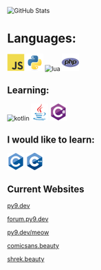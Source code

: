 ![GitHub Stats](https://github-readme-stats.vercel.app/api?username=Proyo9&theme=react&show_icons=true)

# Languages:
<img src="https://raw.githubusercontent.com/devicons/devicon/master/icons/javascript/javascript-original.svg" alt="javascript" width="40" height="40"/> <img src="https://raw.githubusercontent.com/devicons/devicon/master/icons/python/python-original.svg" alt="python" width="40" height="40"/> <img src="https://upload.wikimedia.org/wikipedia/commons/thumb/c/cf/Lua-Logo.svg/1200px-Lua-Logo.svg.png" alt="lua" width="40" height="40"/> <img src="https://raw.githubusercontent.com/devicons/devicon/master/icons/php/php-original.svg" alt="php" width="40" height="40"/>

## Learning:
<img src="https://cdn.freebiesupply.com/logos/large/2x/kotlin-1-logo-png-transparent.png" alt="kotlin" width="40" height="40"/> <img src="https://raw.githubusercontent.com/devicons/devicon/master/icons/java/java-original.svg" alt="java" width="40" height="40"/> <img src="https://raw.githubusercontent.com/devicons/devicon/master/icons/csharp/csharp-original.svg" alt="csharp" width="40" height="40"/>

## I would like to learn:
<img src="https://raw.githubusercontent.com/devicons/devicon/master/icons/c/c-original.svg" alt="c" width="40" height="40"/> <img src="https://raw.githubusercontent.com/devicons/devicon/master/icons/cplusplus/cplusplus-original.svg" alt="cplusplus" width="40" height="40"/>

## Current Websites
[py9.dev](https://py9.dev/)

[forum.py9.dev](https://forum.py9.dev/)

[py9.dev/meow](https://py9.dev/meow/)

[comicsans.beauty](https://comicsans.beauty/)

[shrek.beauty](https://shrek.beauty/)
